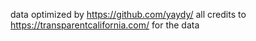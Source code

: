 data optimized by https://github.com/yaydy/
all credits to https://transparentcalifornia.com/ for the data
